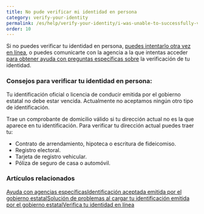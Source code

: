 ```yaml
---
title: No pude verificar mi identidad en persona
category: verify-your-identity
permalink: /es/help/verify-your-identity/i-was-unable-to-successfully-verify-my-identity-in-person/
order: 10
---
```

Si no puedes verificar tu identidad en persona, [puedes intentarlo otra vez en línea](https://login.gov/help/verify-your-identity/how-to-verify-your-identity/), o puedes comunicarte con la agencia a la que intentas acceder [para obtener ayuda con preguntas específicas sobre](https://login.gov/help/specific-agencies/overview/) la verificación de tu identidad.

### Consejos para verificar tu identidad en persona:

Tu identificación oficial o licencia de conducir emitida por el gobierno estatal no debe estar vencida. Actualmente no aceptamos ningún otro tipo de identificación.

Trae un comprobante de domicilio válido si tu dirección actual no es la que aparece en tu identificación. Para verificar tu dirección actual puedes traer tu:

* Contrato de arrendamiento, hipoteca o escritura de fideicomiso.
* Registro electoral.
* Tarjeta de registro vehicular.
* Póliza de seguro de casa o automóvil.

### Artículos relacionados

[Ayuda con agencias específicas](https://login.gov/help/specific-agencies/overview/)[Identificación aceptada emitida por el gobierno estatal](https://login.gov/help/verify-your-identity/accepted-state-issued-identification/)[Solución de problemas al cargar tu identificación emitida por el gobierno estatal](https://login.gov/help/verify-your-identity/troubleshoot-uploading-your-state-issued-id/)[Verifica tu identidad en línea](https://login.gov/help/verify-your-identity/how-to-verify-your-identity/)